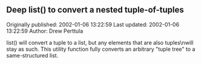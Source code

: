 ## Deep list() to convert a nested tuple-of-tuples

Originally published: 2002-01-06 13:22:59
Last updated: 2002-01-06 13:22:59
Author: Drew Perttula

list() will convert a tuple to a list, but any elements that are also tuples\nwill stay as such. This utility function fully converts an arbitrary "tuple tree" to a same-structured list.